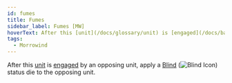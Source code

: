 ```yaml
---
id: fumes
title: Fumes
sidebar_label: Fumes [MW]
hoverText: After this [unit](/docs/glossary/unit) is [engaged](/docs/battles/adventurer-turn/engage) by an opposing unit, apply a [Blind](/docs/status-effects/blind) status die to the opposing unit.
tags:
  - Morrowind
---
```


After this [unit](/docs/glossary/unit) is [engaged](/docs/battles/adventurer-turn/engage) by an opposing unit, apply a [Blind](/docs/status-effects/blind) (<img src="/icons/blind.svg" alt="Blind Icon" class="icon-svg" />) status die to the opposing unit.
